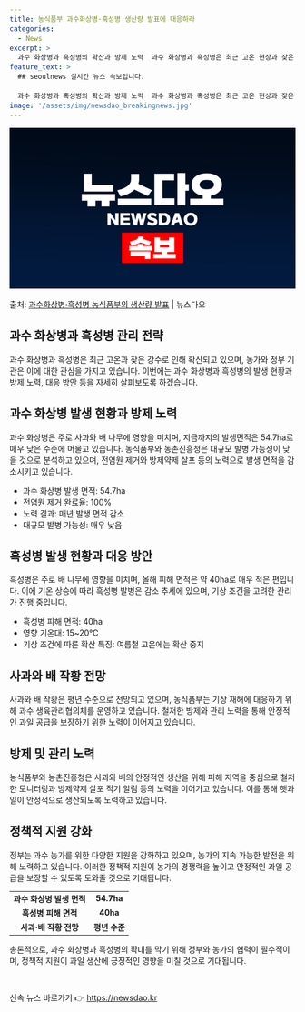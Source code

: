 ```yaml
---
title: 농식품부 과수화상병·흑성병 생산량 발표에 대응하라
categories:
  - News
excerpt: >
  과수 화상병과 흑성병의 확산과 방제 노력  과수 화상병과 흑성병은 최근 고온 현상과 잦은 강수로 인해 확산 …
feature_text: >
  ## seoulnews 실시간 뉴스 속보입니다.

  과수 화상병과 흑성병의 확산과 방제 노력  과수 화상병과 흑성병은 최근 고온 현상과 잦은 강수로 인해 확산 …
image: '/assets/img/newsdao_breakingnews.jpg'
---
```


![뉴스다오 속보](/assets/img/newsdao_breakingnews.jpg)

<p>출처: <a href="https://newsdao.kr/4302" rel="dofollow">과수화상병·흑성병 농식품부의 생산량 발표</a> | 뉴스다오</p>

<h2 data-ke-size="size26">과수 화상병과 흑성병 관리 전략</h2>
<p data-ke-size="size16">과수 화상병과 흑성병은 최근 고온과 잦은 강수로 인해 확산되고 있으며, 농가와 정부 기관은 이에 대한 관심을 가지고 있습니다. 이번에는 과수 화상병과 흑성병의 발생 현황과 방제 노력, 대응 방안 등을 자세히 살펴보도록 하겠습니다.</p>

<h2 data-ke-size="size24">과수 화상병 발생 현황과 방제 노력</h2>
<p data-ke-size="size16">과수 화상병은 주로 사과와 배 나무에 영향을 미치며, 지금까지의 발생면적은 54.7ha로 매우 낮은 수준에 머물고 있습니다. 농식품부와 농촌진흥청은 대규모 발병 가능성이 낮을 것으로 분석하고 있으며, 전염원 제거와 방제약제 살포 등의 노력으로 발생 면적을 감소시키고 있습니다.</p>
<ul>
  <li>과수 화상병 발생 면적: 54.7ha</li>
  <li>전염원 제거 완료율: 100%</li>
  <li>노력 결과: 매년 발생 면적 감소</li>
  <li>대규모 발병 가능성: 매우 낮음</li>
</ul>

<h2 data-ke-size="size24">흑성병 발생 현황과 대응 방안</h2>
<p data-ke-size="size16">흑성병은 주로 배 나무에 영향을 미치며, 올해 피해 면적은 약 40ha로 매우 적은 편입니다. 이에 기온 상승에 따라 흑성병 발병은 감소 추세에 있으며, 기상 조건을 고려한 관리가 진행 중입니다.</p>
<ul>
  <li>흑성병 피해 면적: 40ha</li>
  <li>영향 기온대: 15~20℃</li>
  <li>기상 조건에 따른 확산 특징: 여름철 고온에는 확산 중지</li>
</ul>

<h2 data-ke-size="size24">사과와 배 작황 전망</h2>
<p data-ke-size="size16">사과와 배 작황은 평년 수준으로 전망되고 있으며, 농식품부는 기상 재해에 대응하기 위해 과수 생육관리협의체를 운영하고 있습니다. 철저한 방제와 관리 노력을 통해 안정적인 과일 공급을 보장하기 위한 노력이 이어지고 있습니다.</p>

<h2 data-ke-size="size24">방제 및 관리 노력</h2>
<p data-ke-size="size16">농식품부와 농촌진흥청은 사과와 배의 안정적인 생산을 위해 피해 지역을 중심으로 철저한 모니터링과 방제약제 살포 적기 알림 등의 노력을 이어가고 있습니다. 이를 통해 햇과일이 안정적으로 생산되도록 노력하고 있습니다.</p>

<h2 data-ke-size="size24">정책적 지원 강화</h2>
<p data-ke-size="size16">정부는 과수 농가를 위한 다양한 지원을 강화하고 있으며, 농가의 지속 가능한 발전을 위해 노력하고 있습니다. 이러한 정책적 지원이 농가의 경쟁력을 높이고 안정적인 과일 공급을 보장할 수 있도록 도와줄 것으로 기대됩니다.</p>

<table>
  <tr>
    <td style="text-align: center; height: 17px;"><b>과수 화상병 발생 면적</b></td>
    <td style="text-align: center; height: 17px;"><b>54.7ha</b></td>
  </tr>
  <tr>
    <td style="text-align: center; height: 17px;"><b>흑성병 피해 면적</b></td>
    <td style="text-align: center; height: 17px;"><b>40ha</b></td>
  </tr>
  <tr>
    <td style="text-align: center; height: 17px;"><b>사과·배 작황 전망</b></td>
    <td style="text-align: center; height: 17px;"><b>평년 수준</b></td>
  </tr>
</table>

<p data-ke-size="size16">총론적으로, 과수 화상병과 흑성병의 확대를 막기 위해 정부와 농가의 협력이 필수적이며, 정책적 지원이 과일 생산에 긍정적인 영향을 미칠 것으로 기대됩니다.</p>
<p data-ke-size="size16">&nbsp;</p> 

신속 뉴스 바로가기 👉 <a href="https://newsdao.kr" rel="dofollow">https://newsdao.kr</a>


